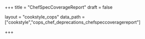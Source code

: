 +++
title = "ChefSpecCoverageReport"
draft = false

layout = "cookstyle_cops"
data_path = ["cookstyle","cops_chef_deprecations_chefspeccoveragereport"]

+++

<!-- The content of this page is automatically generated from the
cops_chef_deprecations_chefspeccoveragereport.yml file in github.com/chef/cookstyle/blob/master/docs-chef-io/data/cookstyle/. -->
